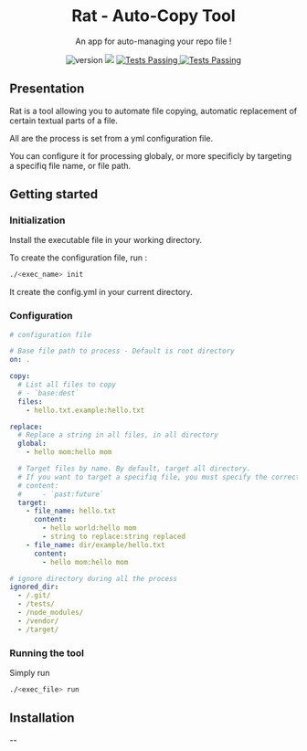 <p align="center">
  <h1 align="center">Rat - Auto-Copy Tool</h1>
    <p align="center">An app for auto-managing your repo file !</p>
</p>

<p align="center">
    <img src="https://img.shields.io/badge/version-1.0-blue" alt="version">
    <img src="https://img.shields.io/github/v/release/hhertout/rat_tool.svg" />
    <a href="https://github.com/hhertout/rac_tool/actions">
      <img alt="Tests Passing" src="https://github.com/hhertout/rac_tool/actions/workflows/rust.yml/badge.svg" />
      <img alt="Tests Passing" src="https://github.com/hhertout/rac_tool/actions/workflows/release.yml/badge.svg" />
    </a>
</p>

## Presentation


Rat is a tool allowing you to automate file copying, automatic replacement of certain textual parts of a file.

All are the process is set from a yml configuration file.

You can configure it for processing globaly, or more specificly by targeting a specifiq file name, or file path.

## Getting started

### Initialization
Install the executable file in your working directory.

To create the configuration file, run :

```bash
./<exec_name> init
```

It create the config.yml in your current directory.

### Configuration

```yaml
# configuration file

# Base file path to process - Default is root directory
on: .

copy:
  # List all files to copy
  # - `base:dest`
  files:
    - hello.txt.example:hello.txt

replace:
  # Replace a string in all files, in all directory
  global:
    - hello mom:hello mom

  # Target files by name. By default, target all directory.
  # If you want to target a specifiq file, you must specify the correct path.
  # content:
  #     - `past:future`
  target:
    - file_name: hello.txt
      content:
        - hello world:hello mom
        - string to replace:string replaced
    - file_name: dir/example/hello.txt
      content:
        - hello mom:hello mom

# ignore directory during all the process
ignored_dir:
  - /.git/
  - /tests/
  - /node_modules/
  - /vendor/
  - /target/
```

### Running the tool

Simply run

```bash
./<exec_file> run
```

## Installation

-- 
